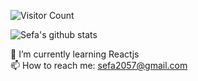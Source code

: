 ![Visitor Count](https://profile-counter.glitch.me/SefaDedeoglu/count.svg)<br>


![Sefa's github stats](https://github-readme-stats.vercel.app/api?username=SefaDedeoglu&show_icons=true&line_height=30&theme=dark)


🌱 I’m currently learning Reactjs
<br>
📫 How to reach me: sefa2057@gmail.com
<!--
**SefaDedeoglu/SefaDedeoglu** is a ✨ _special_ ✨ repository because its `README.md` (this file) appears on your GitHub profile.

Here are some ideas to get you started:

- 🔭 I’m currently working on ...
- 🌱 I’m currently learning ...
- 👯 I’m looking to collaborate on ...
- 🤔 I’m looking for help with ...
- 💬 Ask me about ...
- 📫 How to reach me: ...
- 😄 Pronouns: ...
- ⚡ Fun fact: ...
-->
